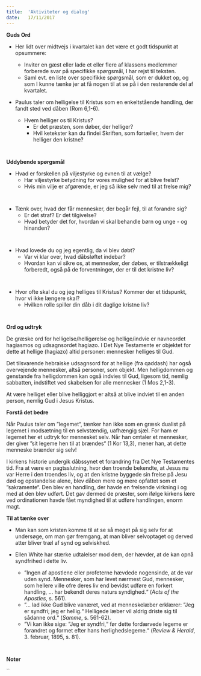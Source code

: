```yaml
---
title:  'Aktiviteter og dialog'
date:   17/11/2017
---
```


**Guds Ord**

* Her lidt over midtvejs i kvartalet kan det være et godt tidspunkt at opsummere:
  * Inviter en gæst eller lade et eller flere af klassens medlemmer forberede svar på specifikke spørgsmål, I har rejst til teksten.
  * Saml evt. en liste over specifikke spørgsmål, som er dukket op, og som I kunne tænke jer at få nogen til at se på i den resterende del af kvartalet.

* Paulus taler om helligelse til Kristus som en enkeltstående handling, der fandt sted ved dåben (Rom 6,1-6).
  * Hvem helliger os til Kristus?
    * Er det præsten, som døber, der helliger?
    * Hvil ketekster kan du findei Skriften, som fortæller, hvem der helliger den kristne?

` `

**Uddybende spørgsmål**

* Hvad er forskellen på viljestyrke og evnen til at vælge?
  * Har viljestyrke betydning for vores mulighed for at blive frelst?
  * Hvis min vilje er afgørende, er jeg så ikke selv med til at frelse mig?

` `

* Tænk over, hvad der får mennesker, der begår fejl, til at forandre sig?
  * Er det straf? Er det tilgivelse?
  * Hvad betyder det for, hvordan vi skal behandle børn og unge - og hinanden?

` `

* Hvad lovede du og jeg egentlig, da vi blev døbt?
  * Var vi klar over, hvad dåbsløftet indebar?
  * Hvordan kan vi sikre os, at mennesker, der døbes, er tilstrækkeligt forberedt, også på de forventninger, der er til det kristne liv?

` `

* Hvor ofte skal du og jeg helliges til Kristus? Kommer der et tidspunkt, hvor vi ikke længere skal?
  * Hvilken rolle spiller din dåb i dit daglige kristne liv?

` `

**Ord og udtryk**

De græske ord for helligelse/helligørelse og hellige/indvie er navneordet hagiasmos og udsagnsordet hagiazo. I Det Nye Testamente er objektet for dette at hellige (hagiazo) altid personer: mennesker helliges til Gud.

Det tilsvarende hebraiske udsagnsord for at hellige (fra qaddash) har også overvejende mennesker, altså personer, som objekt. Men helligdommen og genstande fra helligdommen kan også indvies til Gud, ligesom tid, nemlig sabbatten, indstiftet ved skabelsen for alle mennesker (1 Mos 2,1-3).

At være helliget eller blive helliggjort er altså at blive indviet til en anden person, nemlig Gud i Jesus Kristus.

**Forstå det bedre**

Når Paulus taler om ”legemet“, tænker han ikke som en græsk dualist på legemet i modsætning til en selvstændig, uafhængig sjæl. For ham er legemet her et udtryk for mennesket selv. Når han omtaler et mennesker, der giver ”sit legeme hen til at brændes“ (1 Kor 13,3), mener han, at dette menneske brænder sig selv!

I kirkens historie undergik dåbssynet et forandring fra Det Nye Testamentes tid. Fra at være en pagtsslutning, hvor den troende bekendte, at Jesus nu var Herre i den troendes liv, og at den kristne byggede sin frelse på Jesu død og opstandelse alene, blev dåben mere og mere opfattet som et ”sakramente“. Den blev en handling, der havde en frelsende virkning i og med at den blev udført. Det gav dermed de præster, som ifølge kirkens lære ved ordinationen havde fået myndighed til at udføre handlingen, enorm magt.

**Til at tænke over**

* Man kan som kristen komme til at se så meget på sig selv for at undersøge, om man gør fremgang, at man bliver selvoptaget og derved atter bliver træl af synd og selviskhed.

* Ellen White har stærke udtalelser mod dem, der hævder, at de kan opnå syndfrihed i dette liv.
  * ”Ingen af apostlene eller profeterne hævdede nogensinde, at de var uden synd. Mennesker, som har levet nærmest Gud, mennesker, som hellere ville ofre deres liv end bevidst udføre en forkert handling, ... har bekendt deres naturs syndighed.“ (*Acts of the Apostles*, s. 561).
  * ”... lad ikke Gud blive vanæret, ved at menneskelæber erklærer: ”Jeg er syndfri; jeg er hellig.“ Helligede læber vil aldrig driste sig til sådanne ord.“ (*Samme*, s. 561-62).
  * ”Vi kan ikke sige: ”Jeg er syndfri,“ før dette fordærvede legeme er forandret og formet efter hans herlighedslegeme.“ (*Review & Herald*, 3. februar, 1895, s. 81).

` `

**Noter**

``
